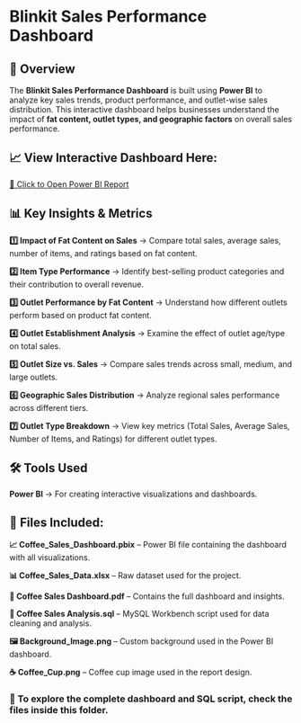 # Blinkit Sales Performance Dashboard

## 📌 Overview

The **Blinkit Sales Performance Dashboard** is built using **Power BI** to analyze key sales trends, product performance, and outlet-wise sales distribution. This interactive dashboard helps businesses understand the impact of **fat content, outlet types, and geographic factors** on overall sales performance.


## 📈 View Interactive Dashboard Here:  

[🔗 Click to Open Power BI Report](https://app.powerbi.com/view?r=eyJrIjoiODE5MDY2MWEtYjYyNS00M2UxLWI4M2UtYmFjZjUwMmVjNDIxIiwidCI6IjcxM2MyZWExLWVmOWItNDVkMC1iODk4LTM2ZTc5MDRlN2M3MyJ9)


## 📊 Key Insights & Metrics

**1️⃣ Impact of Fat Content on Sales** → Compare total sales, average sales, number of items, and ratings based on fat content.

**2️⃣ Item Type Performance** → Identify best-selling product categories and their contribution to overall revenue.

**3️⃣ Outlet Performance by Fat Content** → Understand how different outlets perform based on product fat content.

**4️⃣ Outlet Establishment Analysis** → Examine the effect of outlet age/type on total sales.

**5️⃣ Outlet Size vs. Sales** → Compare sales trends across small, medium, and large outlets.

**6️⃣ Geographic Sales Distribution** → Analyze regional sales performance across different tiers.

**7️⃣ Outlet Type Breakdown** → View key metrics (Total Sales, Average Sales, Number of Items, and Ratings) for different outlet types.



## 🛠 Tools Used

**Power BI** → For creating interactive visualizations and dashboards.



## 📂 Files Included:

**📈 Coffee_Sales_Dashboard.pbix** – Power BI file containing the dashboard with all visualizations.

**📊 Coffee_Sales_Data.xlsx** – Raw dataset used for the project.

**📄 Coffee Sales Dashboard.pdf** – Contains the full dashboard and insights.

**📝 Coffee Sales Analysis.sql** – MySQL Workbench script used for data cleaning and analysis.

**🖼️ Background_Image.png** – Custom background used in the Power BI dashboard.

**☕ Coffee_Cup.png** – Coffee cup image used in the report design.


### 📌 To explore the complete dashboard and SQL script, check the files inside this folder. 
